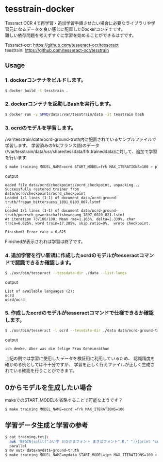 tesstrain-docker
===

Tessract OCR 4で再学習・追加学習手順させたい場合に必要なライブラリや学習元になるデータを良い感じに配置したDockerコンテナです。  
難しい依存問題を考えずすぐに学習を始めることができるはずです。

Tessract-ocr: https://github.com/tesseract-ocr/tesseract  
tesstrain: https://github.com/tesseract-ocr/tesstrain

## Usage

### 1. dockerコンテナをビルドします。
```bash
$ docker build -t tesstrain .
```

### 2. dockerコンテナを起動しBashを実行します。
```bash
$ docker run -v $PWD/data:/var/tesstrain/data -it tesstrain bash
```

### 3. ocrdのモデルを学習します。
/var/tesstrain/data/ocrd-ground-truth内に配置されているサンプルファイルで学習します。
学習済みのfrk(フランス語)のデータ(/var/tesstrain/data/usr/share/tessdata/frk.traineddata)に対して、追加で学習を行います

```bash
$ make training MODEL_NAME=ocrd START_MODEL=frk MAX_ITERATIONS=100 > plot/ocrd.log
```
output
```text
oaded file data/ocrd/checkpoints/ocrd_checkpoint, unpacking...
Successfully restored trainer from data/ocrd/checkpoints/ocrd_checkpoint
Loaded 1/1 lines (1-1) of document data/ocrd-ground-truth/frapan_bittersuess_1891_0103_007.lstmf
...
Loaded 1/1 lines (1-1) of document data/ocrd-ground-truth/poersch_gewerkschaftsbewegung_1897_0020_021.lstmf
At iteration 73/100/100, Mean rms=1.165%, delta=2.339%, char train=6.625%, word train=17.285%, skip ratio=0%,  wrote checkpoint.

Finished! Error rate = 6.625
```
Finishedが表示されれば学習は終了です。

### 4. 追加学習を行い新規に作成したocrdのモデルがtesseractコマンドで認識できるか確認します。

```bash
$ ./usr/bin/tesseract --tessdata-dir ./data --list-langs
```
output
```text
List of available languages (2):
ocrd
ocrd/ocrd
```

### 5. 作成したocrdのモデルがtesseractコマンドで仕様できるか確認します。

```bash
$ ./usr/bin/tesseract -l ocrd --tessdata-dir ./data data/ocrd-ground-truth/alexis_ruhe01_1852_0018_022.tif stdout 2>/dev/null
```
output
```text
ich denke. Aber was die ſelige Frau Geheimräthun
```

上記の例では学習に使用したデータを検証用に利用しているため、
認識精度を確かめる例としては不十分ですが、
学習を正しく行えファイルが正しく生成されている確認を行うことができます。

## 0からモデルを生成したい場合

makeでのSTART_MODELを省略することで可能なようです？
```
$ make training MODEL_NAME=ocrd =frk MAX_ITERATIONS=100
```

## 学習データ生成と学習の参考

```bash
$ cat training.txt|\
  awk 'BEGIN{split("ふい字 おひさまフォント まきばフォント",B," ")}{print "convert -font $(fc-match --format=%{file} "A""B[NR%3+1]A") -pointsize 36 label:"A$0A" out/"NR".png"}' A="'"|\
  parallel
$ mv out/ data/mydata-ground-truth
$ make training MODEL_NAME=mydata START_MODEL=jpn MAX_ITERATIONS=100 > plot/mydata.log
```

